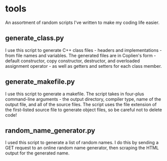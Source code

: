 # tools

An assortment of random scripts I've written to make my coding life easier.

## generate_class.py

I use this script to generate C++ class files - headers and implementations - from file names and variables.
The generated files are in Coplien's form - default constructor, copy constructor, destructor, and overloaded
assignment operator - as well as getters and setters for each class member.

## generate_makefile.py

I use this script to generate a makefile. The script takes in four-plus command-line arguments - the output directory, compiler type, name of the output file, and all of the source files. The script uses the file extension of the first-listed source file to generate object files, so be careful not to delete code!

## random_name_generator.py

I used this script to generate a list of random names. I do this by sending a GET request to an online random name generator,
then scraping the HTML output for the generated name.
